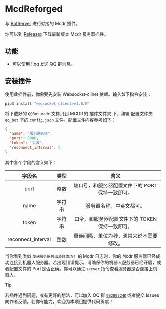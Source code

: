 # McdReforged

与 [BotServer](https://github.com/Minecraft-QQBot/BotServer) 进行对接的 Mcdr 插件。

你可以到 [Releases](https://github.com/Minecraft-QQBot/McdReforged/releases) 下载最新版本 Mcdr 服务器插件。

## 功能

- 可以使用 !!qq 发送 QQ 群消息。

## 安装插件

使用此插件前，你需要先安装 Websocket-clinet 依赖。输入如下指令安装：

```bash
pip3 install "websocket-client>=1.8.0"
```

将下载好的 `QQBot.mcdr` 文拷贝到 MCDR 的 插件文件夹 下，编辑 配置文件夹 `qq_bot` 下的 `config.json` 文件。配置文件内容参考如下：

```json
{
  "name": "服务器名称",
  "port": 8000,
  "token": "令牌",
  "reconnect_interval": 5
}
```

其中各个字段的含义如下：

|       字段名       |  类型  |                       含义                       |
| :----------------: | :----: | :----------------------------------------------: |
|        port        |  整数  | 端口号，和服务器配置文件下的 PORT 保持一致即可。 |
|        name        | 字符串 |             服务器名称，中英文都可。             |
|       token        | 字符串 | 口令，和服务器配置文件下的 TOKEN 保持一致即可。  |
| reconnect_interval |  整数  |     重连间隔，单位为秒，通常来说不需要修改。     |

当你看到类似 `发送服务器启动消息成功！` 的 Mcdr 日志时，你的 Mcdr 服务器已经成功连接到机器人服务器。若出现错误提示，请确保你的机器人服务器已经开启，或者配置文件的 Port 是否正确。你可以通过 `server` 指令查看服务器是否连接上机器人。

> [!TIP]
> 若插件遇到问题，或有更好的想法，可以加入 QQ 群 [`962802248`](https://qm.qq.com/q/B3kmvJl2xO) 或者提交 Issues 向作者反馈。若你有能力，欢迎为本项目提供代码贡献！
